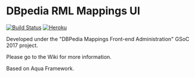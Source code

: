 # DBpedia RML Mappings UI


[![Build Status](https://travis-ci.org/dbpedia/mappings-ui.svg?branch=master)](https://travis-ci.org/dbpedia/mappings-ui)
[![Heroku](https://heroku-badge.herokuapp.com/?app=mappings-ui)](https://mappings-ui.herokuapp.com)

Developed under the "DBPedia Mappings Front-end Administration" GSoC 2017 project.

Please go to the Wiki for more information.


Based on Aqua Framework.

